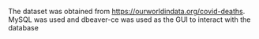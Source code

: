 The dataset was obtained from https://ourworldindata.org/covid-deaths.
MySQL was used and dbeaver-ce was used as the GUI to interact with the database
